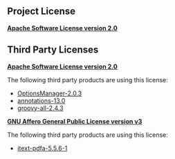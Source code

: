 <!-- Created by CodeLicenseManager -->
## Project License

__[Apache Software License version 2.0](http://www.apache.org/licenses/LICENSE-2.0.html)__

## Third Party Licenses

__[Apache Software License version 2.0](http://www.apache.org/licenses/LICENSE-2.0.html)__

The following third party products are using this license:

* [OptionsManager-2.0.3](http://github.com/tombensve/OptionsManager)
* [annotations-13.0](http://www.jetbrains.org)
* [groovy-all-2.4.3](http://groovy.codehaus.org/)

__[GNU Affero General Public License version v3](http://www.fsf.org/licensing/licenses/agpl-3.0.html)__

The following third party products are using this license:

* [itext-pdfa-5.5.6-1](http://itextpdf.com)

<!-- CLM -->
